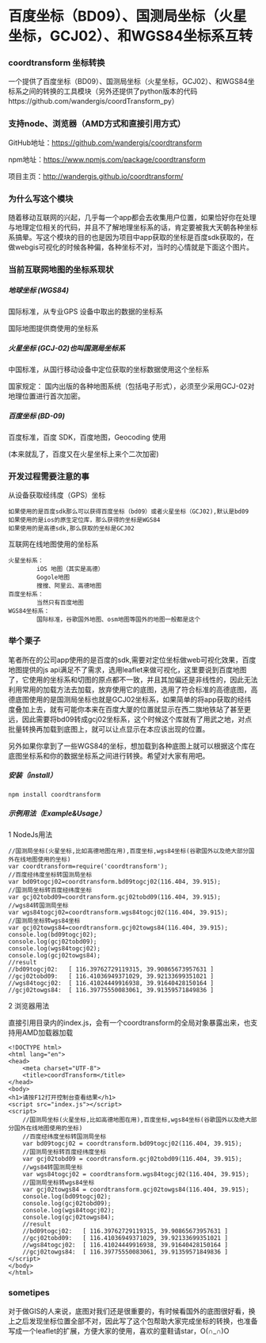 # 百度坐标（BD09）、国测局坐标（火星坐标，GCJ02）、和WGS84坐标系互转

### coordtransform 坐标转换

一个提供了百度坐标（BD09）、国测局坐标（火星坐标，GCJ02）、和WGS84坐标系之间的转换的工具模块（另外还提供了python版本的代码https://github.com/wandergis/coordTransform_py）

### 支持node、浏览器（AMD方式和直接引用方式）

GitHub地址：https://github.com/wandergis/coordtransform

npm地址：https://www.npmjs.com/package/coordtransform

项目主页：http://wandergis.github.io/coordtransform/

### 为什么写这个模块

随着移动互联网的兴起，几乎每一个app都会去收集用户位置，如果恰好你在处理与地理定位相关的代码，并且不了解地理坐标系的话，肯定要被我大天朝各种坐标系搞晕。写这个模块的目的也是因为项目中app获取的坐标是百度sdk获取的，在做webgis可视化的时候各种偏，各种坐标不对，当时的心情就是下面这个图片。

### 当前互联网地图的坐标系现状

##### 地球坐标 (WGS84)

国际标准，从专业GPS 设备中取出的数据的坐标系

国际地图提供商使用的坐标系

##### 火星坐标 (GCJ-02)也叫国测局坐标系

中国标准，从国行移动设备中定位获取的坐标数据使用这个坐标系

国家规定： 国内出版的各种地图系统（包括电子形式），必须至少采用GCJ-02对地理位置进行首次加密。

##### 百度坐标 (BD-09)

百度标准，百度 SDK，百度地图，Geocoding 使用

(本来就乱了，百度又在火星坐标上来个二次加密)

### 开发过程需要注意的事

从设备获取经纬度（GPS）坐标

    如果使用的是百度sdk那么可以获得百度坐标（bd09）或者火星坐标（GCJ02),默认是bd09
    如果使用的是ios的原生定位库，那么获得的坐标是WGS84
    如果使用的是高德sdk,那么获取的坐标是GCJ02

互联网在线地图使用的坐标系

    火星坐标系：
            iOS 地图（其实是高德）
            Gogole地图
            搜搜、阿里云、高德地图
    百度坐标系：
            当然只有百度地图
    WGS84坐标系：
            国际标准，谷歌国外地图、osm地图等国外的地图一般都是这个

### 举个栗子

笔者所在的公司app使用的是百度的sdk,需要对定位坐标做web可视化效果，百度地图提供的js api满足不了需求，选用leaflet来做可视化，这里要说到百度地图了，它使用的坐标系和切图的原点都不一致，并且其加偏还是非线性的，因此无法利用常用的加载方法去加载，放弃使用它的底图，选用了符合标准的高德底图，高德底图使用的是国测局坐标也就是GCJ02坐标系，如果简单的将app获取的经纬度叠加上去，就有可能你本来在百度大厦的位置就显示在西二旗地铁站了甚至更远，因此需要将bd09转成gcj02坐标系，这个时候这个库就有了用武之地，对点批量转换再加载到底图上，就可以让点显示在本应该出现的位置。

另外如果你拿到了一些WGS84的坐标，想加载到各种底图上就可以根据这个库在底图坐标系和你的数据坐标系之间进行转换。希望对大家有用吧。

##### 安装（install）

    npm install coordtransform

##### 示例用法（Example&Usage）

1 NodeJs用法

    //国测局坐标(火星坐标,比如高德地图在用),百度坐标,wgs84坐标(谷歌国外以及绝大部分国外在线地图使用的坐标)
    var coordtransform=require('coordtransform');
    //百度经纬度坐标转国测局坐标
    var bd09togcj02=coordtransform.bd09togcj02(116.404, 39.915);
    //国测局坐标转百度经纬度坐标
    var gcj02tobd09=coordtransform.gcj02tobd09(116.404, 39.915);
    //wgs84转国测局坐标
    var wgs84togcj02=coordtransform.wgs84togcj02(116.404, 39.915);
    //国测局坐标转wgs84坐标
    var gcj02towgs84=coordtransform.gcj02towgs84(116.404, 39.915);
    console.log(bd09togcj02);
    console.log(gcj02tobd09);
    console.log(wgs84togcj02);
    console.log(gcj02towgs84);
    //result
    //bd09togcj02:   [ 116.39762729119315, 39.90865673957631 ]
    //gcj02tobd09:   [ 116.41036949371029, 39.92133699351021 ]
    //wgs84togcj02:  [ 116.41024449916938, 39.91640428150164 ]
    //gcj02towgs84:  [ 116.39775550083061, 39.91359571849836 ]

2 浏览器用法

直接引用目录内的index.js，会有一个coordtransform的全局对象暴露出来，也支持用AMD加载器加载

    <!DOCTYPE html>
    <html lang="en">
    <head>
        <meta charset="UTF-8">
        <title>coordTransform</title>
    </head>
    <body>
    <h1>请按F12打开控制台查看结果</h1>
    <script src="index.js"></script>
    <script>
        //国测局坐标(火星坐标,比如高德地图在用),百度坐标,wgs84坐标(谷歌国外以及绝大部分国外在线地图使用的坐标)
        //百度经纬度坐标转国测局坐标
        var bd09togcj02 = coordtransform.bd09togcj02(116.404, 39.915);
        //国测局坐标转百度经纬度坐标
        var gcj02tobd09 = coordtransform.gcj02tobd09(116.404, 39.915);
        //wgs84转国测局坐标
        var wgs84togcj02 = coordtransform.wgs84togcj02(116.404, 39.915);
        //国测局坐标转wgs84坐标
        var gcj02towgs84 = coordtransform.gcj02towgs84(116.404, 39.915);
        console.log(bd09togcj02);
        console.log(gcj02tobd09);
        console.log(wgs84togcj02);
        console.log(gcj02towgs84);
        //result
        //bd09togcj02:   [ 116.39762729119315, 39.90865673957631 ]
        //gcj02tobd09:   [ 116.41036949371029, 39.92133699351021 ]
        //wgs84togcj02:  [ 116.41024449916938, 39.91640428150164 ]
        //gcj02towgs84:  [ 116.39775550083061, 39.91359571849836 ]
    </script>
    </body>
    </html>

### sometipes

对于做GIS的人来说，底图对我们还是很重要的，有时候看国外的底图很好看，换上之后发现坐标位置全部不对，因此写了这个包帮助大家完成坐标的转换，也准备写成一个leaflet的扩展，方便大家的使用，喜欢的童鞋请star，O(∩_∩)O
